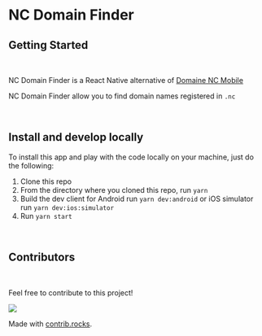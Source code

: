 # NC Domain Finder

## Getting Started
<br>

NC Domain Finder is a React Native alternative of [Domaine NC Mobile](https://github.com/lschaeffer313/domaine-nc-mobile)

NC Domain Finder allow you to find domain names registered in `.nc`

<br>

## Install and develop locally

To install this app and play with the code locally on your
machine, just do the following:

1. Clone this repo
1. From the directory where you cloned this repo, run `yarn`
1. Build the dev client for Android run `yarn dev:android` or iOS simulator run `yarn dev:ios:simulator`
1. Run `yarn start`

<br>


## Contributors
<br>

Feel free to contribute to this project!

<a href="https://github.com/bpouzet/nc-domain-finder/graphs/contributors">
  <img src="https://contrib.rocks/image?repo=bpouzet/nc-domain-finder" />
</a>

Made with [contrib.rocks](https://contrib.rocks).

